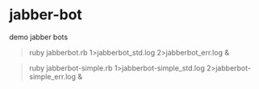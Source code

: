 jabber-bot
==========

demo jabber bots

> ruby jabberbot.rb 1>jabberbot_std.log 2>jabberbot_err.log &

> ruby jabberbot-simple.rb 1>jabberbot-simple_std.log 2>jabberbot-simple_err.log &
